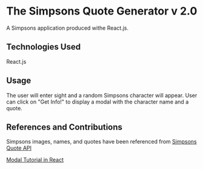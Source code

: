 # The Simpsons Quote Generator v 2.0

A Simpsons application produced withe React.js.

## Technologies Used

React.js

## Usage

The user will enter sight and a random Simpsons character will appear. User can click on "Get Info!" to display a modal with the character name and a quote.

## References and Contributions

Simpsons images, names, and quotes have been referenced from [Simpsons Quote API](https://thesimpsonsquoteapi.glitch.me/)

[Modal Tutorial in React](https://medium.com/tinyso/how-to-create-a-modal-component-in-react-from-basic-to-advanced-a3357a2a716a)
